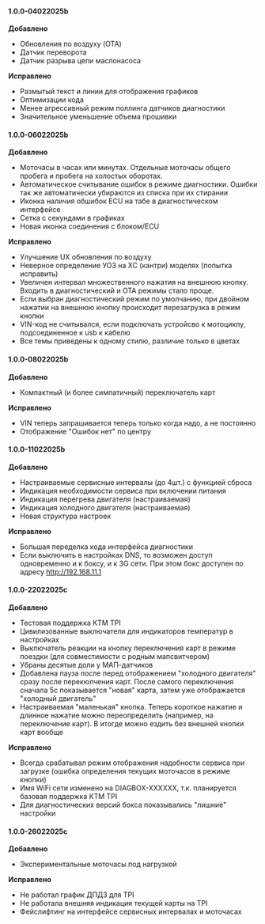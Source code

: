 #### 1.0.0-04022025b

**Добавлено**
- Обновления по воздуху (OTA)
- Датчик переворота
- Датчик разрыва цепи маслонасоса

**Исправлено**
- Размытый текст и линии для отображения графиков
- Оптимизации кода
- Менее агрессивный режим поллинга датчиков диагностики
- Значительное уменьшение объема прошивки


#### 1.0.0-06022025b

**Добавлено**
- Моточасы в часах или минутах. Отдельные моточасы общего пробега и пробега на холостых оборотах.
- Автоматическое считывание ошибок в режиме диагностики. Ошибки так же автоматически убираются из списка при их стирании
- Иконка наличия обшибок ECU на табе в диагностическом интерфейсе
- Сетка с секундами в графиках
- Новая иконка соединения с блоком/ECU

**Исправлено**
- Улучшение UX обновления по воздуху
- Неверное определение УОЗ на XC (кантри) моделях (попытка исправить)
- Увеличен интервал множественного нажатия на внешнюю кнопку. Входить в диагностический и OTA режимы стало проще.
- Если выбран диагностический режим по умолчанию, при двойном нажатии на внешнюю кнопку происходит перезагрузка в режим кнопки
- VIN-код не считывался, если подключать устройсво к мотоциклу, подсоединенное к usb к кабелю
- Все темы приведены к одному стилю, различие только в цветах

#### 1.0.0-08022025b

**Добавлено**
- Компактный (и более симпатичный) переключатель карт

**Исправлено**
- VIN теперь запрашивается теперь только когда надо, а не постоянно
- Отображение "Ошибок нет" по центру


#### 1.0.0-11022025b

**Добавлено**
- Настраиваемые сервисные интервалы (до 4шт.) с функцией сброса
- Индикация необходимости сервиса при включении питания
- Индикация перегрева двигателя (настраиваемая)
- Индикация холодного двигателя (настраиваемая)
- Новая структура настроек

**Исправлено**
- Большая переделка кода интерфейса диагностики
- Если выключить в настройках DNS, то возможен доступ одновременно и к боксу, и к 3G сети. При этом бокс доступен по адресу http://192.168.11.1


#### 1.0.0-22022025c

**Добавлено**

- Тестовая поддержка KTM TPI 
- Цивилизованные выключатели для индикаторов температур в настройках
- Выключатель реакции на кнопку переключения карт в режиме поездки (для совместимости с родным мапсвитчером)
- Убраны десятые доли у МАП-датчиков
- Добавлена пауза после перед отображением "холодного двигателя" сразу после перекюлчения карт. После самого переключения сначала 5с показывается "новая" карта, затем уже отображается "холодный двигатель"
- Настраиваемая "маленькая" кнопка. Теперь короткое нажатие и длинное нажатие можно переопределить (например, на переключение карт). В итогде можно ездить без внешней кнопки карт вообще

**Исправлено**

- Всегда срабатывал режим отображения надобности сервиса при загрузке (ошибка определения текущих моточасов в режиме кнопки)
- Имя WiFi сети изменено на DIAGBOX-XXXXXX, т.к. планируется базовая поддержка KTM TPI
- Для диагностических версий бокса показывались "лишние" настройки


#### 1.0.0-26022025c

**Добавлено**

- Экспериментальные моточасы под нагрузкой

**Исправлено**

- Не работал график ДПДЗ для TPI
- Не работала внешняя индикация текущей карты на TPI
- Фейслифтинг на интерфейсе сервисных интервалах и моточасах


